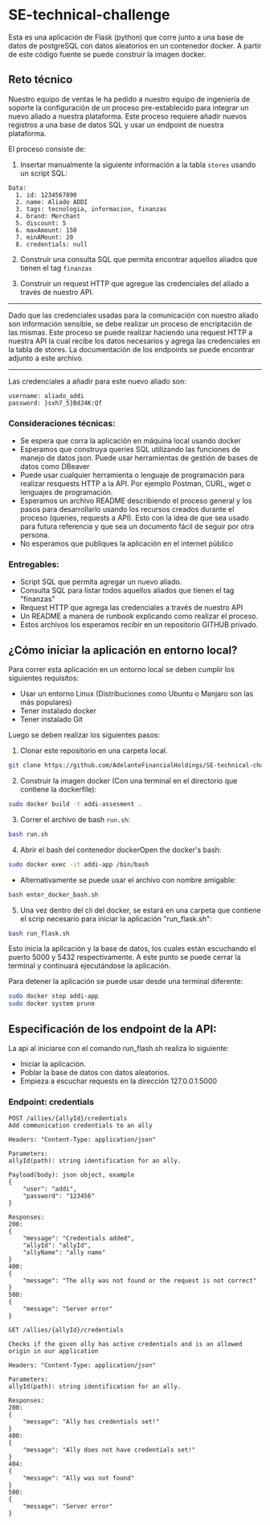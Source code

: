 # SE-technical-challenge
Esta es una aplicación de Flask (python) que corre junto a una base de datos de postgreSQL con datos aleatorios en un contenedor docker.
A partir de este código fuente se puede construir la imagen docker.
## Reto técnico
Nuestro equipo de ventas le ha pedido a nuestro equipo de ingeniería de soporte la configuración de un proceso pre-establecido para integrar un nuevo aliado a nuestra plataforma. Este proceso requiere añadir nuevos registros a una base de datos SQL y usar un endpoint de nuestra plataforma.   

El proceso consiste de:  


1. Insertar manualmente la siguiente información a la tabla ```stores``` usando un script SQL:
```
Data:
  1. id: 1234567890
  2. name: Aliado ADDI
  3. tags: tecnologia, informacion, finanzas
  4. brand: Merchant
  5. discount: 5
  6. maxAmount: 150
  7. minAMount: 20
  8. credentials: null
```
2. Construir una consulta SQL que permita encontrar aquellos aliados que tienen el tag ```finanzas```

3. Construir un request HTTP que agregue las credenciales del aliado a través de nuestro API.

--- 
Dado que las credenciales usadas para la comunicación con nuestro aliado son información sensible, se debe realizar un proceso de encriptación de las mismas. Este proceso se puede realizar haciendo una request HTTP a nuestra API la cual recibe los datos necesarios y agrega las credenciales en la tabla de stores. La documentación de los endpoints se puede encontrar adjunto a este archivo. 

---

Las credenciales a añadir para este nuevo aliado son:
```
username: aliado_addi
password: }sxh7_5}BdJ4K:Qf
```
### Consideraciones técnicas:
* Se espera que corra la aplicación en máquina local usando docker
* Esperamos que construya queries SQL utilizando las funciones de manejo de datos json. Puede usar herramientas de gestión de bases de datos como DBeaver
* Puede usar cualquier herramienta o lenguaje de programación para realizar resquests HTTP a la API. Por ejemplo Postman, CURL, wget o lenguajes de programación.
* Esperamos un archivo README describiendo el proceso general y los pasos para desarrollarlo usando los recursos creados durante el proceso (queries, requests a API). Esto con la idea de que sea usado para futura referencia y que sea un documento fácil de seguir por otra persona.
* No esperamos que publiques la aplicación en el internet público

### Entregables:
- Script SQL que permita agregar un nuevo aliado.
- Consulta SQL para listar todos aquellos aliados que tienen el tag "finanzas"
- Request HTTP que agrega las credenciales a través de nuestro API
- Un README a manera de runbook explicando como realizar el proceso.
- Estos archivos los esperamos recibir en un repositorio GITHUB privado.

## ¿Cómo iniciar la aplicación en entorno local?
Para correr esta aplicación en un entorno local se deben cumplir los siguientes requisitos:

- Usar un entorno Linux (Distribuciones como Ubuntu o Manjaro son las más populares)
- Tener instalado docker
- Tener instalado Git

Luego se deben realizar los siguientes pasos:

1. Clonar este repositorio en una carpeta local.

```bash
git clone https://github.com/AdelanteFinancialHoldings/SE-technical-challenge.git
```
2. Construir la imagen docker (Con una terminal en el directorio que contiene la dockerfile):
```bash
sudo docker build -t addi-assesment .  
```
3. Correr el archivo de bash ```run.sh```:
```bash
bash run.sh  
```
4. Abrir el bash del contenedor dockerOpen the docker's bash:  
```bash
sudo docker exec -it addi-app /bin/bash  
```
* Alternativamente se puede usar el archivo con nombre amigable:  
```bash
bash enter_docker_bash.sh  
```
5. Una vez dentro del cli del docker, se estará en una carpeta que contiene el scrip necesario para iniciar la aplicación "run_flask.sh":  
```bash
bash run_flask.sh  
```

Esto inicia la aplicación y la base de datos, los cuales están escuchando el puerto 5000 y 5432 respectivamente. A este punto se puede cerrar la terminal y continuará ejecutándose la aplicación.

Para detener la aplicación se puede usar desde una terminal diferente: 
```bash
sudo docker stop addi-app
sudo docker system prune
```


## Especificación de los endpoint de la API:
La api al iniciarse con el comando run_flash.sh realiza lo siguiente:
- Iniciar la aplicación.
- Poblar la base de datos con datos aleatorios.
- Empieza a escuchar requests en la dirección 127.0.0.1:5000
### Endpoint: credentials
```
POST /allies/{allyId}/credentials
Add communication credentials to an ally

Headers: "Content-Type: application/json"

Parameters:
allyId(path): string identification for an ally.

Payload(body): json object, example
{
	"user": "addi",
	"password": "123456"
}

Responses:
200: 
{
	"message": "Credentials added",
	"allyId": "allyId",
	"allyName": "ally name"
}
400:
{
	"message": "The ally was not found or the request is not correct"
}
500:
{
	"message": "Server error"
}
```

```
GET /allies/{allyId}/credentials

Checks if the given ally has active credentials and is an allowed origin in our application

Headers: "Content-Type: application/json"

Parameters:
allyId(path): string identification for an ally.

Responses:
200: 
{
	"message": "Ally has credentials set!"
}
400:
{
	"message": "Ally does not have credentials set!"
}
404:
{
	"message": "Ally was not found"
}
500:
{
	"message": "Server error"
}
```
